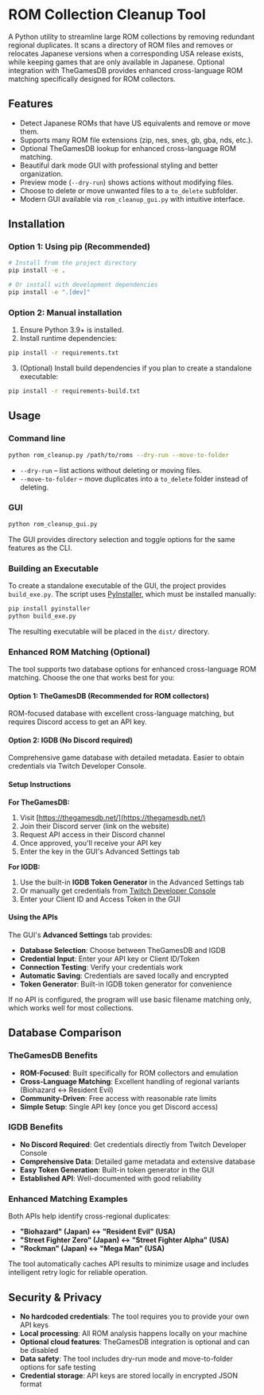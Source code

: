# ROM Collection Cleanup Tool

A Python utility to streamline large ROM collections by removing redundant regional duplicates. It scans a directory of ROM files and removes or relocates Japanese versions when a corresponding USA release exists, while keeping games that are only available in Japanese. Optional integration with TheGamesDB provides enhanced cross-language ROM matching specifically designed for ROM collectors.

## Features
- Detect Japanese ROMs that have US equivalents and remove or move them.
- Supports many ROM file extensions (zip, nes, snes, gb, gba, nds, etc.).
- Optional TheGamesDB lookup for enhanced cross-language ROM matching.
- Beautiful dark mode GUI with professional styling and better organization.
- Preview mode (`--dry-run`) shows actions without modifying files.
- Choose to delete or move unwanted files to a `to_delete` subfolder.
- Modern GUI available via `rom_cleanup_gui.py` with intuitive interface.

## Installation

### Option 1: Using pip (Recommended)
```bash
# Install from the project directory
pip install -e .

# Or install with development dependencies
pip install -e ".[dev]"
```

### Option 2: Manual installation
1. Ensure Python 3.9+ is installed.
2. Install runtime dependencies:

```bash
pip install -r requirements.txt
```

3. (Optional) Install build dependencies if you plan to create a standalone executable:

```bash
pip install -r requirements-build.txt
```

## Usage

### Command line

```bash
python rom_cleanup.py /path/to/roms --dry-run --move-to-folder
```

- `--dry-run` – list actions without deleting or moving files.
- `--move-to-folder` – move duplicates into a `to_delete` folder instead of deleting.

### GUI

```bash
python rom_cleanup_gui.py
```

The GUI provides directory selection and toggle options for the same features as the CLI.

### Building an Executable

To create a standalone executable of the GUI, the project provides `build_exe.py`. The script uses [PyInstaller](https://www.pyinstaller.org/), which must be installed manually:

```bash
pip install pyinstaller
python build_exe.py
```

The resulting executable will be placed in the `dist/` directory.

### Enhanced ROM Matching (Optional)

The tool supports two database options for enhanced cross-language ROM matching. Choose the one that works best for you:

#### **Option 1: TheGamesDB (Recommended for ROM collectors)**
ROM-focused database with excellent cross-language matching, but requires Discord access to get an API key.

#### **Option 2: IGDB (No Discord required)**
Comprehensive game database with detailed metadata. Easier to obtain credentials via Twitch Developer Console.

#### **Setup Instructions**

**For TheGamesDB:**
1. Visit [https://thegamesdb.net/](https://thegamesdb.net/)
2. Join their Discord server (link on the website)
3. Request API access in their Discord channel
4. Once approved, you'll receive your API key
5. Enter the key in the GUI's Advanced Settings tab

**For IGDB:**
1. Use the built-in **IGDB Token Generator** in the Advanced Settings tab
2. Or manually get credentials from [Twitch Developer Console](https://dev.twitch.tv/console/apps)
3. Enter your Client ID and Access Token in the GUI

#### **Using the APIs**

The GUI's **Advanced Settings** tab provides:
- **Database Selection**: Choose between TheGamesDB and IGDB
- **Credential Input**: Enter your API key or Client ID/Token
- **Connection Testing**: Verify your credentials work
- **Automatic Saving**: Credentials are saved locally and encrypted
- **Token Generator**: Built-in IGDB token generator for convenience

If no API is configured, the program will use basic filename matching only, which works well for most collections.

## Database Comparison

### **TheGamesDB Benefits**
- **ROM-Focused**: Built specifically for ROM collectors and emulation
- **Cross-Language Matching**: Excellent handling of regional variants (Biohazard ↔ Resident Evil)
- **Community-Driven**: Free access with reasonable rate limits
- **Simple Setup**: Single API key (once you get Discord access)

### **IGDB Benefits**
- **No Discord Required**: Get credentials directly from Twitch Developer Console
- **Comprehensive Data**: Detailed game metadata and extensive database
- **Easy Token Generation**: Built-in token generator in the GUI
- **Established API**: Well-documented with good reliability

### **Enhanced Matching Examples**
Both APIs help identify cross-regional duplicates:
- **"Biohazard" (Japan) ↔ "Resident Evil" (USA)**
- **"Street Fighter Zero" (Japan) ↔ "Street Fighter Alpha" (USA)**
- **"Rockman" (Japan) ↔ "Mega Man" (USA)**

The tool automatically caches API results to minimize usage and includes intelligent retry logic for reliable operation.

## Security & Privacy

- **No hardcoded credentials**: The tool requires you to provide your own API keys
- **Local processing**: All ROM analysis happens locally on your machine
- **Optional cloud features**: TheGamesDB integration is optional and can be disabled
- **Data safety**: The tool includes dry-run mode and move-to-folder options for safe testing
- **Credential storage**: API keys are stored locally in encrypted JSON format
